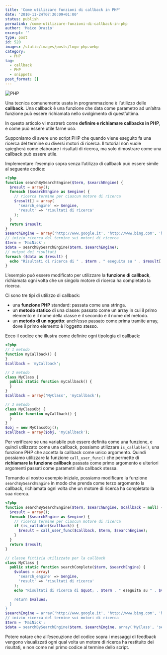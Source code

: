 ```yaml
---
title: 'Come utilizzare funzioni di callback in PHP'
date: '2010-11-24T07:30:09+01:00'
status: publish
permalink: /come-utilizzare-funzioni-di-callback-in-php
author: 'Maico Orazio'
excerpt: ''
type: post
id: 520
images: /static/images/posts/logo-php.webp
category:
  - PHP
tag:
  - callback
  - PHP
  - snippets
post_format: []
---
```


![PHP](/static/images/posts/logo-php.webp)

Una tecnica comunemente usata in programmazione è l’utilizzo delle **callback**. Una callback è una funzione che data come parametro ad un’altra funzione può essere richiamata nello svolgimento di quest’ultima.

In questo articolo vi mostrerò come **definire e richiamare callbacks in PHP**, e come può essere utile farne uso.

Supponiamo di avere uno script PHP che quando viene eseguito fa una ricerca del termine su diversi motori di ricerca. Il tutorial non vuole spiegherà come elaborare i risultati di ricerca, ma solo dimostrare come una callback può essere utile.

Implementare l’esempio sopra senza l’utilizzo di callback può essere simile al seguente codice:

```php
<?php
function searchBySearchEngine($term, $searchEngine) {
  $result = array();
  foreach ($searchEngine as $engine( {
    // ricerca termine per ciascun motore di ricerca
    $result[] = array(
      'search_engine' => $engine,
      'result' => 'risultati di ricerca'
    );
  }
  return $result;
}
$searchEngine = array('http://www.google.it', 'http://www.bing.com', 'http://it.yahoo.com', // altri...);
// inizio ricerca del termine sui motori di ricerca
$term = 'MaiNick';
$data = searchBySearchEngine($term, $searchEngine);
// output dei risultati
foreach ($data as $result) {
  echo "Risultati di ricerca di " . $term . " eseguita su " . $result['search_engine'] . "<br />";
}
```

L’esempio può essere modificato per utilizzare la **funzione di callback**, richiamata ogni volta che un singolo motore di ricerca ha completato la ricerca.

Ci sono tre tipi di utilizzo di callback:

- una **funzione PHP** standard: passata come una stringa.
- un **metodo statico** di una classe: passato come un array in cui il primo elemento è il nome della classe e il secondo è il nome del metodo.
- un **metodo di un oggetto**: anch’esso passato come prima tramite array, dove il primo elemento è l’oggetto stesso.

Ecco il codice che illustra come definire ogni tipologia di callback:

```php
<?php
// 1 metodo
function myCallback() {
}
$callback = 'myCallback';

// 2 metodo
class MyClass {
  public static function myCallback() {
  }
}
$callback = array('MyClass', 'myCallback');

// 3 metodo
class MyClassObj {
  public function myCallback() {
  }
}
$obj = new MyClassObj();
$callback = array($obj, 'myCallback');
```

Per verificare se una variabile può essere definita come una funzione, e quindi utilizzato come una callback, possiamo utilizzare `is_callable()`, una funzione PHP che accetta la callback come unico argomento. Quindi possiamo utilizzare la funzione `call_user_func()` che permette di **richiamare la funzione callback** passata come primo argomento e ulteriori argomenti passati come parametri alla callback stessa.

Tornando al nostro esempio iniziale, possiamo modificare la funzione `searchBySearchEngine` in modo che prenda come terzo argomento la callback, richiamata ogni volta che un motore di ricerca ha completato la sua ricerca.

```php
<?php
function searchBySearchEngine($term, $searchEngine, $callback = null) {
  $result = array();
  foreach ($searchEngine as $engine) {
    // ricerca termine per ciascun motore di ricerca
    if (is_callable($callback)) {
      $result = call_user_func($callback, $term, $searchEngine);
    }
  }
  return $result;
}

// classe fittizia utilizzate per la callback
class MyClass {
  public static function searchComplete($term, $searchEngine) {
    $values = array(
      'search_engine' => $engine,
      'result' => 'risultati di ricerca'
    );
    echo "Risultati di ricerca di $quot; . $term . " eseguita su " . $values['search_engine'] . "<br />";

    return $values;
  }
}
$searchEngine = array('http://www.google.it', 'http://www.bing.com', 'http://it.yahoo.com', // altri...);
// inizio ricerca del termine sui motori di ricerca
$term = 'MaiNick';
$data = searchBySearchEngine($term, $searchEngine, array('MyClass', 'searchComplete'));
```

Potere notare che all’esecuzione del codice sopra i messaggi di feedback vengono visualizzati ogni qual volta un motore di ricerca ha restituito dei risultati, e non come nel primo codice al termine dello script.
